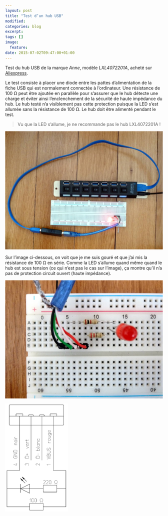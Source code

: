 ```yaml
---
layout: post
title: "Test d’un hub USB"
modified:
categories: blog
excerpt:
tags: []
image:
  feature:
date: 2015-07-02T09:47:00+01:00
---
```


Test du hub USB de la marque *Anne*, modèle *LXL4072201A*, acheté sur [Aliexpress](http://fr.aliexpress.com/item/2014-newest-7-Port-USB-3-0-HUB-High-Speed-With-Power-Adapter-For-Laptop-Notebook/1997348166.html).


Le test consiste à placer une diode entre les pattes d’alimentation de la fiche USB qui est normalement connectée à l’ordinateur. Une résistance de 100 Ω peut être ajoutée en parallèle pour s’assurer que le hub détecte une charge et éviter ainsi l’enclenchement de la sécurité de haute impédance du hub. Le hub testé n’a visiblement pas cette protection puisque la LED s’est allumée sans la résistance de 100 Ω. Le hub doit être alimenté pendant le test.

> Vu que la LED s’allume, je ne recommande pas le hub LXL4072201A !

![](/files/2015-07-02-usb_hub_test/test_usb_hub_001.jpg)

Sur l’image ci-dessous, on voit que je me suis gouré et que j’ai mis la résistance de 100 Ω en série. Comme la LED s’allume quand même quand le hub est sous tension (ce qui n’est pas le cas sur l’image), ça montre qu’il n’a pas de protection circuit ouvert (haute impédance).

![](/files/2015-07-02-usb_hub_test/test_usb_hub_002.jpg)

<img src="/files/2015-07-02-usb_hub_test/test_usb_hub_003.png" alt="" width="200">

